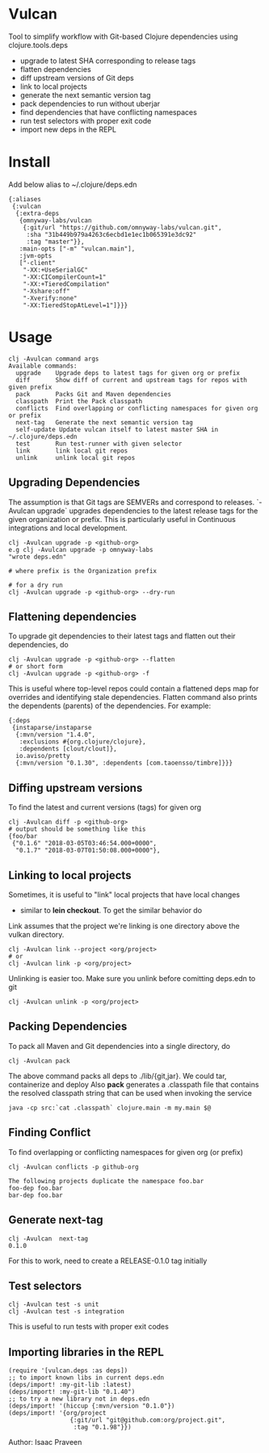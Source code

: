 Vulcan
======

Tool to simplify workflow with Git-based Clojure dependencies using
clojure.tools.deps

-   upgrade to latest SHA corresponding to release tags
-   flatten dependencies
-   diff upstream versions of Git deps
-   link to local projects
-   generate the next semantic version tag
-   pack dependencies to run without uberjar
-   find dependencies that have conflicting namespaces
-   run test selectors with proper exit code
-   import new deps in the REPL

Install
=======

Add below alias to \~/.clojure/deps.edn

``` {.clojure}
{:aliases
 {:vulcan
  {:extra-deps
   {omnyway-labs/vulcan
    {:git/url "https://github.com/omnyway-labs/vulcan.git",
     :sha "31b449b979a4263c6ecbd1e1ec1b065391e3dc92"
     :tag "master"}},
   :main-opts ["-m" "vulcan.main"],
   :jvm-opts
   ["-client"
    "-XX:+UseSerialGC"
    "-XX:CICompilerCount=1"
    "-XX:+TieredCompilation"
    "-Xshare:off"
    "-Xverify:none"
    "-XX:TieredStopAtLevel=1"]}}}
```

Usage
=====

``` {.bash}
clj -Avulcan command args
Available commands:
  upgrade    Upgrade deps to latest tags for given org or prefix
  diff       Show diff of current and upstream tags for repos with given prefix
  pack       Packs Git and Maven dependencies
  classpath  Print the Pack classpath
  conflicts  Find overlapping or conflicting namespaces for given org or prefix
  next-tag   Generate the next semantic version tag
  self-update Update vulcan itself to latest master SHA in ~/.clojure/deps.edn
  test       Run test-runner with given selector
  link       link local git repos
  unlink     unlink local git repos
```

Upgrading Dependencies
----------------------

The assumption is that Git tags are SEMVERs and correspond to releases.
\`-Avulcan upgrade\` upgrades dependencies to the latest release tags
for the given organization or prefix. This is particularly useful in
Continuous integrations and local development.

``` {.bash}
clj -Avulcan upgrade -p <github-org>
e.g clj -Avulcan upgrade -p omnyway-labs
"wrote deps.edn"

# where prefix is the Organization prefix

# for a dry run
clj -Avulcan upgrade -p <github-org> --dry-run
```

Flattening dependencies
-----------------------

To upgrade git dependencies to their latest tags and flatten out their
dependencies, do

``` {.bash}
clj -Avulcan upgrade -p <github-org> --flatten
# or short form
clj -Avulcan upgrade -p <github-org> -f
```

This is useful where top-level repos could contain a flattened deps map
for overrides and identifying stale dependencies. Flatten command also
prints the dependents (parents) of the dependencies. For example:

``` {.clojure}
{:deps
 {instaparse/instaparse
  {:mvn/version "1.4.0",
   :exclusions #{org.clojure/clojure},
   :dependents [clout/clout]},
  io.aviso/pretty
  {:mvn/version "0.1.30", :dependents [com.taoensso/timbre]}}}
```

Diffing upstream versions
-------------------------

To find the latest and current versions (tags) for given org

``` {.bash}
clj -Avulcan diff -p <github-org>
# output should be something like this
{foo/bar
 {"0.1.6" "2018-03-05T03:46:54.000+0000",
  "0.1.7" "2018-03-07T01:50:08.000+0000"},
```

Linking to local projects
-------------------------

Sometimes, it is useful to "link" local projects that have local changes
- similar to **lein checkout**. To get the similar behavior do

Link assumes that the project we're linking is one directory above the
vulkan directory.

``` {.bash}
clj -Avulcan link --project <org/project>
# or
clj -Avulcan link -p <org/project>
```

Unlinking is easier too. Make sure you unlink before comitting deps.edn
to git

``` {.bash}
clj -Avulcan unlink -p <org/project>
```

Packing Dependencies
--------------------

To pack all Maven and Git dependencies into a single directory, do

``` {.bash}
clj -Avulcan pack
```

The above command packs all deps to ./lib/{git,jar}. We could tar,
containerize and deploy Also **pack** generates a .classpath file that
contains the resolved classpath string that can be used when invoking
the service

``` {.bash}
java -cp src:`cat .classpath` clojure.main -m my.main $@
```

Finding Conflict
----------------

To find overlapping or conflicting namespaces for given org (or prefix)

``` {.bash}
clj -Avulcan conflicts -p github-org

The following projects duplicate the namespace foo.bar
foo-dep foo.bar
bar-dep foo.bar
```

Generate next-tag
-----------------

``` {.bash}
clj -Avulcan  next-tag
0.1.0
```

For this to work, need to create a RELEASE-0.1.0 tag initially

Test selectors
--------------

``` {.bash}
clj -Avulcan test -s unit
clj -Avulcan test -s integration
```

This is useful to run tests with proper exit codes

Importing libraries in the REPL
-------------------------------

``` {.clojure}
(require '[vulcan.deps :as deps])
;; to import known libs in current deps.edn
(deps/import! :my-git-lib :latest)
(deps/import! :my-git-lib "0.1.40")
;; to try a new library not in deps.edn
(deps/import! '(hiccup {:mvn/version "0.1.0"})
(deps/import! '{org/project
                 {:git/url "git@github.com:org/project.git",
                  :tag "0.1.98"}})
```

Author: Isaac Praveen
